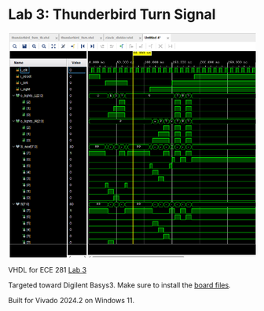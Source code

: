 # Lab 3: Thunderbird Turn Signal

![Waveform from thunderbird_fsm_tb](myimage.png)

VHDL for ECE 281 [Lab 3](https://usafa-ece.github.io/ece281-book/lab/lab3.html)

Targeted toward Digilent Basys3. Make sure to install the [board files](https://github.com/Xilinx/XilinxBoardStore/tree/2018.2/boards/Digilent/basys3).

Built for Vivado 2024.2 on Windows 11.

